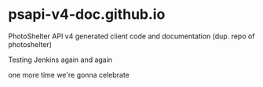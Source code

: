 # psapi-v4-doc.github.io
PhotoShelter API v4 generated client code and documentation (dup. repo of photoshelter)


Testing Jenkins
again
and again

one more time we're gonna celebrate


